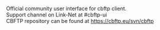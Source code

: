 Official community user interface for cbftp client.<br>
Support channel on Link-Net at #cbftp-ui<br>
CBFTP repository can be found at <a href="https://cbftp.eu/svn/cbftp" target="_blank">https://cbftp.eu/svn/cbftp</a>
